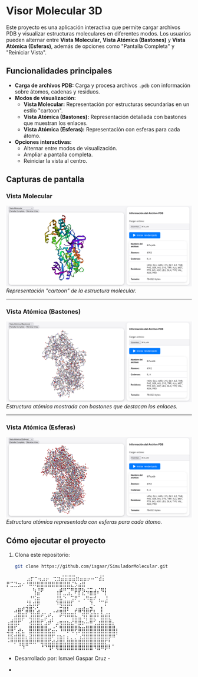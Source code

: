 # Visor Molecular 3D

Este proyecto es una aplicación interactiva que permite cargar archivos PDB y visualizar estructuras moleculares en diferentes modos. Los usuarios pueden alternar entre **Vista Molecular**, **Vista Atómica (Bastones)** y **Vista Atómica (Esferas)**, además de opciones como "Pantalla Completa" y "Reiniciar Vista".

## Funcionalidades principales

- **Carga de archivos PDB:** Carga y procesa archivos `.pdb` con información sobre átomos, cadenas y residuos.
- **Modos de visualización:**
  - **Vista Molecular:** Representación por estructuras secundarias en un estilo "cartoon".
  - **Vista Atómica (Bastones):** Representación detallada con bastones que muestran los enlaces.
  - **Vista Atómica (Esferas):** Representación con esferas para cada átomo.
- **Opciones interactivas:**
  - Alternar entre modos de visualización.
  - Ampliar a pantalla completa.
  - Reiniciar la vista al centro.

## Capturas de pantalla

### Vista Molecular

![Vista Molecular](capturas/imagen3.png)
_Representación "cartoon" de la estructura molecular._

---

### Vista Atómica (Bastones)

![Vista Atómica (Bastones)](capturas/imagen.png)
_Estructura atómica mostrada con bastones que destacan los enlaces._

---

### Vista Atómica (Esferas)

![Vista Atómica (Esferas)](capturas/imagen2.png)
_Estructura atómica representada con esferas para cada átomo._

## Cómo ejecutar el proyecto

1. Clona este repositorio:
   ```bash
   git clone https://github.com/isgaar/SimuladorMolecular.git


⠀⠀⠀⠀⠀   ⣠⡖⠒⢤⣠⡤⠀⢒⣲⣬⣭⣭⣭⣶⣤⣤⡤⠤⠒⣼⡅⠀
⠀⠀⠀⠀⠀⠀ ⡟⣉⣙⣲⠔⠘⠿⠿⣿⣿⣿⣿⣿⣿⣿⣿⣿⣌⡳⣴⣿⠀
⠀⠀⠀⠀⠀⠀⠀⢳⣘⠟⠀⠀⠀⢠⡾⠛⢉⠛⡿⡟⡳⢬⣭⣴⡌⠻⡇⠀⠀
⠀⠀⠀⠀⠀⠀⠰⢞⣭⠀⠀⠀⠀⢸⣇⠫⠉⢓⡶⠃⢉⢶⣭⡽⢀⠀⢱⠀⠀
⠀⠀⠀⠀⠀⢘⣇⣾⡿⠀⠀⠀⠀⠹⢿⣿⣿⡏⠀⠁⠀⠀⠹⡀⠈⠉⡟⠀⠀
⠀⠀⣠⣶⠞⣽⣿⡕⣡⠀⠀⠀⢀⣠⣭⣿⠇⠀⡴⣶⢾⣶⡽⡄⠀⡇⠀⠀
⠀⠀⣴⣿⣿⠇⣸⣿⣿⠞⣡⠞⡄⠀⠞⠻⠿⢿⣧⣀⢻⡏⣾⡿⠇⣷⣾⡇⠀⠀
⢠⣾⣿⡟⠁⠀⢼⣿⣿⡟⣡⡾⠃⣠⢶⣶⣦⣜⠿⣿⡦⠥⠿⢋⣰⣿⣿⣿⡄⠀
⢸⣿⠏⣠⡀⠀⣿⣿⣿⣿⣿⡤⣐⡁⢻⣿⣿⣿⡿⣷⣶⣿⣿⣿⣿⣿⣿⣿⣿⡄
⢹⣟⣼⣷⣿⡀⣻⣿⣿⣿⣿⣿⡿⢠⣄⡄⡁⠈⠘⢁⢿⣿⣿⣿⣿⣿⣿⣿⣿⠃
⠨⠿⡿⢿⣿⣷⣿⣿⠿⣿⣿⣟⣴⣼⣿⣇⣷⣷⣷⣾⣿⣿⣿⣿⣿⣿⡟⠇⠀
⠀⠀⠀⠈⠹⠉⠀⠀⠀⠘⠙⢻⠟⢿⣿⣿⣿⣿⣿⣿⣿⣿⣿⠻⣿⠿⡿⠇⠁⠀⠀

- Desarrollado por: Ismael Gaspar Cruz -
*